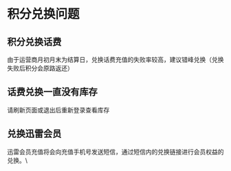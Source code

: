 # 积分兑换问题

## **积分兑换话费**

由于运营商月初月末为结算日，兑换话费充值的失败率较高，建议错峰兑换（兑换失败后积分会原路返还）

## 话费兑换一直没有库存

请刷新页面或退出后重新登录查看库存

## 兑换迅雷会员

迅雷会员充值将会向充值手机号发送短信，通过短信内的兑换链接进行会员权益的兑换。\
